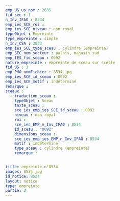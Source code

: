 ```yaml
---
emp_US_us_nom : 2635
fid_sec : 1
n_Inv_IFAO : 8534
emp_ies_SCE_roi : 
emp_ies_SCE_niveau : non royal
typeObjet : Empreinte
type_empreinte : simple
n_Inv_CSA : 3033
emp_ies_SCE_type_sceau : cylindre (empreinte)
emp_SEC_nom_secteur : palais, magasin sud
emp_IES_fid_sceau : 0092
nature_empreinte : empreinte de sceau sur scellé
fid_US : 3
emp_PHO_nomFichier : 8534.jpg
emp_ies_SCE_id_sceau : 0092
emp_ies_SCE_motif : indéterminé
remarque : 
sceaux :
  - traduction_sceau : 
    typeObjet : Sceau
    texte_sceau : 
    sce_ies_emp_ies_SCE_id_sceau : 0092
    niveau : non royal
    roi : 
    sce_ies_EMP_n_Inv_IFAO : 8534
    id_sceau : "0092"
    dimensions_sceau : 
    sce_ies_emp_ies_EMP_n_Inv_IFAO : 8534
    motif : indéterminé
    type_sceau : cylindre (empreinte)
    remarque : 


title: empreinte n°8534
images: 8534.jpg
id_notice: 8534
layout: notice
type: empreinte
partie: 2
---
```

